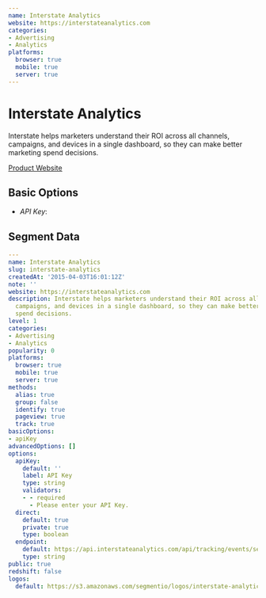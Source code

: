 ```yaml
---
name: Interstate Analytics
website: https://interstateanalytics.com
categories:
- Advertising
- Analytics
platforms:
  browser: true
  mobile: true
  server: true
---
```


# Interstate Analytics

Interstate helps marketers understand their ROI across all channels, campaigns, and devices in a single dashboard, so they can make better marketing spend decisions.

[Product Website](https://interstateanalytics.com)

## Basic Options

- *API Key*: 


## Segment Data
```yaml
---
name: Interstate Analytics
slug: interstate-analytics
createdAt: '2015-04-03T16:01:12Z'
note: ''
website: https://interstateanalytics.com
description: Interstate helps marketers understand their ROI across all channels,
  campaigns, and devices in a single dashboard, so they can make better marketing
  spend decisions.
level: 1
categories:
- Advertising
- Analytics
popularity: 0
platforms:
  browser: true
  mobile: true
  server: true
methods:
  alias: true
  group: false
  identify: true
  pageview: true
  track: true
basicOptions:
- apiKey
advancedOptions: []
options:
  apiKey:
    default: ''
    label: API Key
    type: string
    validators:
    - - required
      - Please enter your API Key.
  direct:
    default: true
    private: true
    type: boolean
  endpoint:
    default: https://api.interstateanalytics.com/api/tracking/events/segment
    type: string
public: true
redshift: false
logos:
  default: https://s3.amazonaws.com/segmentio/logos/interstate-analytics-default.svg

```

